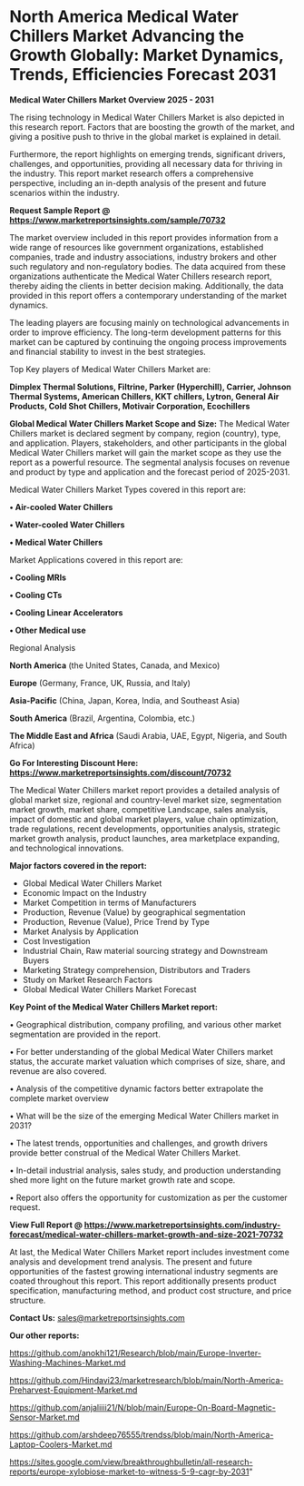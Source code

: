 # North America Medical Water Chillers Market Advancing the Growth Globally: Market Dynamics, Trends, Efficiencies Forecast 2031

<Strong> Medical Water Chillers Market Overview 2025 - 2031</strong>

The rising technology in Medical Water Chillers Market is also depicted in this research report. Factors that are boosting the growth of the market, and giving a positive push to thrive in the global market is explained in detail.

Furthermore, the report highlights on emerging trends, significant drivers, challenges, and opportunities, providing all necessary data for thriving in the industry. This report market research offers a comprehensive perspective, including an in-depth analysis of the present and future scenarios within the industry.

<strong>Request Sample Report @ <a href=https://www.marketreportsinsights.com/sample/70732>https://www.marketreportsinsights.com/sample/70732</a></strong>

The market overview included in this report provides information from a wide range of resources like government organizations, established companies, trade and industry associations, industry brokers and other such regulatory and non-regulatory bodies. The data acquired from these organizations authenticate the Medical Water Chillers research report, thereby aiding the clients in better decision making. Additionally, the data provided in this report offers a contemporary understanding of the market dynamics.

The leading players are focusing mainly on technological advancements in order to improve efficiency. The long-term development patterns for this market can be captured by continuing the ongoing process improvements and financial stability to invest in the best strategies.

Top Key players of Medical Water Chillers Market are:

<strong>Dimplex Thermal Solutions, Filtrine, Parker (Hyperchill), Carrier, Johnson Thermal Systems, American Chillers, KKT chillers, Lytron, General Air Products, Cold Shot Chillers, Motivair Corporation, Ecochillers</strong>

<strong><b>Global Medical Water Chillers Market Scope and Size:</b></strong>
The Medical Water Chillers market is declared segment by company, region (country), type, and application. Players, stakeholders, and other participants in the global Medical Water Chillers market will gain the market scope as they use the report as a powerful resource. The segmental analysis focuses on revenue and product by type and application and the forecast period of 2025-2031.

Medical Water Chillers Market Types covered in this report are:

<strong>• Air-cooled Water Chillers

• Water-cooled Water Chillers

• Medical Water Chillers</strong>

Market Applications covered in this report are:

<strong>• Cooling MRIs

• Cooling CTs

• Cooling Linear Accelerators

• Other Medical use</strong> 

Regional Analysis

<strong>North America</strong> (the United States, Canada, and Mexico)

<strong>Europe</strong> (Germany, France, UK, Russia, and Italy)

<strong>Asia-Pacific</strong> (China, Japan, Korea, India, and Southeast Asia)

<strong>South America</strong> (Brazil, Argentina, Colombia, etc.)

<strong>The Middle East and Africa</strong> (Saudi Arabia, UAE, Egypt, Nigeria, and South Africa)

<strong>Go For Interesting Discount Here: <a href=https://www.marketreportsinsights.com/discount/70732>https://www.marketreportsinsights.com/discount/70732</a></strong>

The Medical Water Chillers market report provides a detailed analysis of global market size, regional and country-level market size, segmentation market growth, market share, competitive Landscape, sales analysis, impact of domestic and global market players, value chain optimization, trade regulations, recent developments, opportunities analysis, strategic market growth analysis, product launches, area marketplace expanding, and technological innovations.

<strong><b>Major factors covered in the report:</b></strong>
<ul>
  <li>Global Medical Water Chillers Market </li>
  <li>Economic Impact on the Industry</li>
  <li>Market Competition in terms of Manufacturers</li>
  <li>Production, Revenue (Value) by geographical segmentation</li>
  <li>Production, Revenue (Value), Price Trend by Type</li>
  <li>Market Analysis by Application</li>
  <li>Cost Investigation</li>
  <li>Industrial Chain, Raw material sourcing strategy and Downstream Buyers</li>
  <li>Marketing Strategy comprehension, Distributors and Traders</li>
  <li>Study on Market Research Factors</li>
  <li>Global Medical Water Chillers Market Forecast</li>
</ul>

<strong><b>Key Point of the Medical Water Chillers Market report:</b></strong>

• Geographical distribution, company profiling, and various other market segmentation are provided in the report.

• For better understanding of the global Medical Water Chillers market status, the accurate market valuation which comprises of size, share, and revenue are also covered.

• Analysis of the competitive dynamic factors better extrapolate the complete market overview

• What will be the size of the emerging Medical Water Chillers market in 2031?

• The latest trends, opportunities and challenges, and growth drivers provide better construal of the Medical Water Chillers Market.

• In-detail industrial analysis, sales study, and production understanding shed more light on the future market growth rate and scope.

• Report also offers the opportunity for customization as per the customer request.

<strong><b>View Full Report @ <a href=https://www.marketreportsinsights.com/industry-forecast/medical-water-chillers-market-growth-and-size-2021-70732>https://www.marketreportsinsights.com/industry-forecast/medical-water-chillers-market-growth-and-size-2021-70732</a></b></strong>


At last, the Medical Water Chillers Market report includes investment come analysis and development trend analysis. The present and future opportunities of the fastest growing international industry segments are coated throughout this report. This report additionally presents product specification, manufacturing method, and product cost structure, and price structure.

<strong>Contact Us:</strong>
sales@marketreportsinsights.com

<strong>Our other reports:</strong>

<a href=https://github.com/anokhi121/Research/blob/main/Europe-Inverter-Washing-Machines-Market.md>https://github.com/anokhi121/Research/blob/main/Europe-Inverter-Washing-Machines-Market.md</a>

<a href=https://github.com/Hindavi23/marketresearch/blob/main/North-America-Preharvest-Equipment-Market.md>https://github.com/Hindavi23/marketresearch/blob/main/North-America-Preharvest-Equipment-Market.md</a>

<a href=https://github.com/anjaliiii21/N/blob/main/Europe-On-Board-Magnetic-Sensor-Market.md>https://github.com/anjaliiii21/N/blob/main/Europe-On-Board-Magnetic-Sensor-Market.md</a>

<a href=https://github.com/arshdeep76555/trendss/blob/main/North-America-Laptop-Coolers-Market.md>https://github.com/arshdeep76555/trendss/blob/main/North-America-Laptop-Coolers-Market.md</a>

<a href=https://sites.google.com/view/breakthroughbulletin/all-research-reports/europe-xylobiose-market-to-witness-5-9-cagr-by-2031>https://sites.google.com/view/breakthroughbulletin/all-research-reports/europe-xylobiose-market-to-witness-5-9-cagr-by-2031</a>"
